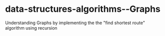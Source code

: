 # data-structures-algorithms--Graphs
Understanding Graphs by implementing the the "find shortest route" algorithm using recursion
